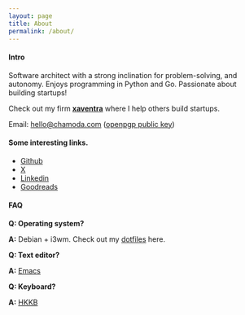```yaml
---
layout: page
title: About
permalink: /about/
---
```


#### Intro

Software architect with a strong inclination for problem-solving, and autonomy. Enjoys programming in Python and Go. Passionate about building startups!

Check out my firm **[xaventra](https://xaventra.com)** where I help others build startups.

Email: [hello@chamoda.com](mailto:hello@chamoda.com) ([openpgp public key](/assets/publickey.asc))

#### Some interesting links.

* [Github](https://github.com/chamoda)
* [X](https://x.com/0xchmod)
* [Linkedin](https://www.linkedin.com/in/chamoda-pandithage-793a90a2/)
* [Goodreads](https://www.goodreads.com/user/show/5980292-chamoda-pandithage)

#### FAQ

**Q: Operating system?**

**A:** Debian + i3wm. Check out my [dotfiles](https://github.com/chamoda/dotfiles) here.

**Q: Text editor?**

**A:** [Emacs](https://github.com/chamoda/.emacs.d)

**Q: Keyboard?**

**A:** [HKKB](https://www.hhkeyboard.com/uk/products/hybrid)







